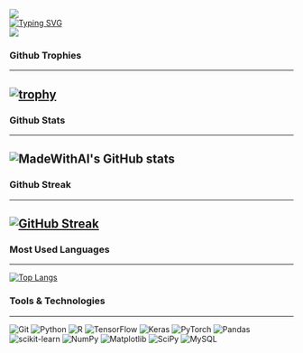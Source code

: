 ![](https://github.com/MadeWithAI/MadeWithAI/blob/main/face_recognition.gif)
<br>
[![Typing SVG](https://readme-typing-svg.demolab.com/?lines=Welcome+to+the+world+of+Artificial+Intelligence)](https://git.io/typing-svg)
<br>
[![](https://quotes-github-readme.vercel.app/api?type=horizontal&theme=dark&quote=Predicting+the+future+isn't+magic+,+it's+artificial+intelligence&author=Dave+Waters)](https://github.com/piyushsuthar/github-readme-quotes)
<br>
### Github Trophies
---
[![trophy](https://github-profile-trophy.vercel.app/?username=MadeWithAI&theme=algolia)](https://github.com/ryo-ma/github-profile-trophy)
---
### Github Stats
---
![MadeWithAI's GitHub stats](https://github-readme-stats.vercel.app/api?username=MadeWithAI&show_icons=true&theme=tokyonight)
<br>
---
### Github Streak
---
[![GitHub Streak](https://streak-stats.demolab.com/?user=MadeWithAI&theme=tokyonight)](https://git.io/streak-stats)
<br>
---
### Most Used Languages
---
[![Top Langs](https://github-readme-stats.vercel.app/api/top-langs/?username=MadeWithAI&layout=compact&theme=tokyonight)](https://github.com/anuraghazra/github-readme-stats)
<br>
### Tools & Technologies
---
<!-- ![MySQL](https://img.shields.io/badge/mysql-%2300f.svg?style=for-the-badge&logo=mysql&logoColor=white -->
<!-- <p align="center">
  <a href="https://skillicons.dev">
    <img src="https://skillicons.dev/icons?i=git,py,r,tensorflow,pytorch,flask,d3,docker,mysql," />
  </a>
</p> -->
![Git](https://img.shields.io/badge/git-%23F05033.svg?style=for-the-badge&logo=git&logoColor=white) 
![Python](https://img.shields.io/badge/python-3670A0?style=for-the-badge&logo=python&logoColor=ffdd54)
![R](https://img.shields.io/badge/r-%23276DC3.svg?style=for-the-badge&logo=r&logoColor=white)
![TensorFlow](https://img.shields.io/badge/TensorFlow-%23FF6F00.svg?style=for-the-badge&logo=TensorFlow&logoColor=white)
![Keras](https://img.shields.io/badge/Keras-%23D00000.svg?style=for-the-badge&logo=Keras&logoColor=white)
![PyTorch](https://img.shields.io/badge/PyTorch-%23EE4C2C.svg?style=for-the-badge&logo=PyTorch&logoColor=white)
![Pandas](https://img.shields.io/badge/pandas-%23150458.svg?style=for-the-badge&logo=pandas&logoColor=white)
![scikit-learn](https://img.shields.io/badge/scikit--learn-%23F7931E.svg?style=for-the-badge&logo=scikit-learn&logoColor=white)
![NumPy](https://img.shields.io/badge/numpy-%23013243.svg?style=for-the-badge&logo=numpy&logoColor=white)
![Matplotlib](https://img.shields.io/badge/Matplotlib-%23ffffff.svg?style=for-the-badge&logo=Matplotlib&logoColor=black)
![SciPy](https://img.shields.io/badge/SciPy-%230C55A5.svg?style=for-the-badge&logo=scipy&logoColor=%white)
![MySQL](https://img.shields.io/badge/mysql-%2300f.svg?style=for-the-badge&logo=mysql&logoColor=white)

